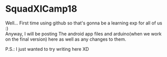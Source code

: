 # SquadXICamp18
Well... First time using github so that's gonna be a learning exp for all of us :)</br>
Anyway, I will be posting The android app files and arduino(when we work on the final version) here as well as any changes to them.</br>

P.S.: I just wanted to try writing here XD</br>
